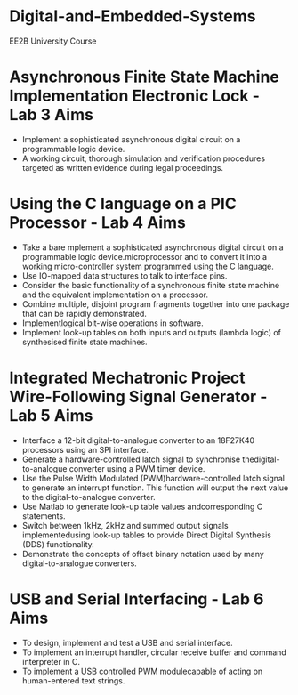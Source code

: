 # Digital-and-Embedded-Systems
EE2B University Course

# Asynchronous Finite State Machine Implementation Electronic Lock - Lab 3 Aims
- Implement a sophisticated asynchronous digital circuit on a programmable logic device.
- A working circuit, thorough simulation and verification procedures targeted as written evidence during legal proceedings.

# Using the C language on a PIC Processor - Lab 4 Aims
- Take a bare mplement a sophisticated asynchronous digital circuit on a programmable logic device.microprocessor and to convert it into a working micro-controller system programmed using the C language.
- Use IO-mapped data structures to talk to interface pins.
- Consider the basic functionality of a synchronous finite state machine and the equivalent implementation on a processor.
- Combine multiple, disjoint program fragments together into one package that can be rapidly demonstrated.
- Implementlogical bit-wise operations in software.
- Implement look-up tables on both inputs and outputs (lambda logic) of synthesised finite state machines.

# Integrated Mechatronic Project Wire-Following Signal Generator - Lab 5 Aims
- Interface a 12-bit digital-to-analogue converter to an 18F27K40 processors using an SPI interface.
- Generate a hardware-controlled latch signal to synchronise thedigital-to-analogue converter using a PWM timer device.
- Use the Pulse Width Modulated (PWM)hardware-controlled latch signal to generate an interrupt function.   This function will output the next value to the digital-to-analogue converter.
- Use Matlab to generate look-up table values andcorresponding C statements.
- Switch between 1kHz, 2kHz and summed output signals implementedusing look-up tables to provide Direct Digital Synthesis (DDS) functionality.
- Demonstrate the concepts of offset binary notation used by many digital-to-analogue converters.

# USB and Serial Interfacing - Lab 6 Aims
- To design, implement and test a USB and serial interface.
- To implement an interrupt handler, circular receive buffer and command interpreter in C.
- To implement a USB controlled PWM modulecapable of acting on human-entered text strings.
